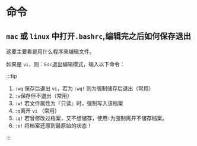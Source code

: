 # 命令

## `mac` 或 `linux` 中打开`.bashrc`,编辑完之后如何保存退出

这要主要看是用什么程序来编辑文件。

如果是 `vi`，则：`Esc`退出编辑模式，输入以下命令：

:::tip

1. `:wq` 保存后退出 `vi`，若为 `:wq!` 则为强制储存后退出（常用）
2. `:w`保存但不退出（常用）
3. `:w!` 若文件属性为『只读』时，强制写入该档案
4. `:q`离开 `vi` （常用）
5. `:q!` 若曾修改过档案，又不想储存，使用`!`为强制离开不储存档案。
6. `:e!` 将档案还原到最原始的状态！

:::

